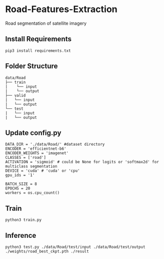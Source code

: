 # Road-Features-Extraction
Road segmentation of satellite imagery

## Install Requirements
```pip3 install requirements.txt```

## Folder Structure
```
data/Road
├── train
|    └── input
|    └── output
├── valid
|   └── input
|   └── output
└── test
|   └── input
|   └── output
```

## Update config.py
```
DATA_DIR = './data/Road/' #dataset directory
ENCODER = 'efficientnet-b6'
ENCODER_WEIGHTS = 'imagenet'
CLASSES = ['road']
ACTIVATION = 'sigmoid' # could be None for logits or 'softmax2d' for multiclass segmentation
DEVICE = 'cuda' # 'cuda' or 'cpu'
gpu_ids = '1'

BATCH_SIZE = 8
EPOCHS = 20
workers = os.cpu_count()
```

## Train
``` python3 train.py ```

## Inference
``` python3 test.py ./data/Road/test/input ./data/Road/test/output ./weights/road_best_ckpt.pth ./result ```
